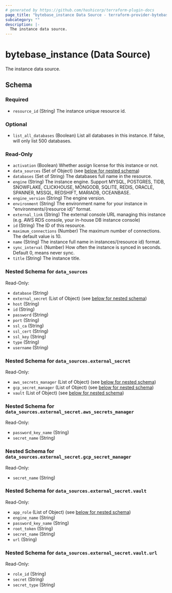 ```yaml
---
# generated by https://github.com/hashicorp/terraform-plugin-docs
page_title: "bytebase_instance Data Source - terraform-provider-bytebase"
subcategory: ""
description: |-
  The instance data source.
---
```


# bytebase_instance (Data Source)

The instance data source.



<!-- schema generated by tfplugindocs -->
## Schema

### Required

- `resource_id` (String) The instance unique resource id.

### Optional

- `list_all_databases` (Boolean) List all databases in this instance. If false, will only list 500 databases.

### Read-Only

- `activation` (Boolean) Whether assign license for this instance or not.
- `data_sources` (Set of Object) (see [below for nested schema](#nestedatt--data_sources))
- `databases` (Set of String) The databases full name in the resource.
- `engine` (String) The instance engine. Support MYSQL, POSTGRES, TIDB, SNOWFLAKE, CLICKHOUSE, MONGODB, SQLITE, REDIS, ORACLE, SPANNER, MSSQL, REDSHIFT, MARIADB, OCEANBASE.
- `engine_version` (String) The engine version.
- `environment` (String) The environment name for your instance in "environments/{resource id}" format.
- `external_link` (String) The external console URL managing this instance (e.g. AWS RDS console, your in-house DB instance console)
- `id` (String) The ID of this resource.
- `maximum_connections` (Number) The maximum number of connections. The default value is 10.
- `name` (String) The instance full name in instances/{resource id} format.
- `sync_interval` (Number) How often the instance is synced in seconds. Default 0, means never sync.
- `title` (String) The instance title.

<a id="nestedatt--data_sources"></a>
### Nested Schema for `data_sources`

Read-Only:

- `database` (String)
- `external_secret` (List of Object) (see [below for nested schema](#nestedobjatt--data_sources--external_secret))
- `host` (String)
- `id` (String)
- `password` (String)
- `port` (String)
- `ssl_ca` (String)
- `ssl_cert` (String)
- `ssl_key` (String)
- `type` (String)
- `username` (String)

<a id="nestedobjatt--data_sources--external_secret"></a>
### Nested Schema for `data_sources.external_secret`

Read-Only:

- `aws_secrets_manager` (List of Object) (see [below for nested schema](#nestedobjatt--data_sources--external_secret--aws_secrets_manager))
- `gcp_secret_manager` (List of Object) (see [below for nested schema](#nestedobjatt--data_sources--external_secret--gcp_secret_manager))
- `vault` (List of Object) (see [below for nested schema](#nestedobjatt--data_sources--external_secret--vault))

<a id="nestedobjatt--data_sources--external_secret--aws_secrets_manager"></a>
### Nested Schema for `data_sources.external_secret.aws_secrets_manager`

Read-Only:

- `password_key_name` (String)
- `secret_name` (String)


<a id="nestedobjatt--data_sources--external_secret--gcp_secret_manager"></a>
### Nested Schema for `data_sources.external_secret.gcp_secret_manager`

Read-Only:

- `secret_name` (String)


<a id="nestedobjatt--data_sources--external_secret--vault"></a>
### Nested Schema for `data_sources.external_secret.vault`

Read-Only:

- `app_role` (List of Object) (see [below for nested schema](#nestedobjatt--data_sources--external_secret--vault--app_role))
- `engine_name` (String)
- `password_key_name` (String)
- `root_token` (String)
- `secret_name` (String)
- `url` (String)

<a id="nestedobjatt--data_sources--external_secret--vault--app_role"></a>
### Nested Schema for `data_sources.external_secret.vault.url`

Read-Only:

- `role_id` (String)
- `secret` (String)
- `secret_type` (String)


